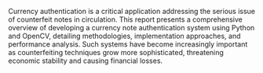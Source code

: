 Currency authentication is a critical application addressing the serious issue of counterfeit notes in circulation. This report presents a comprehensive overview of developing a currency note authentication system using Python and OpenCV, detailing methodologies, implementation approaches, and performance analysis. Such systems have become increasingly important as counterfeiting techniques grow more sophisticated, threatening economic stability and causing financial losses.
